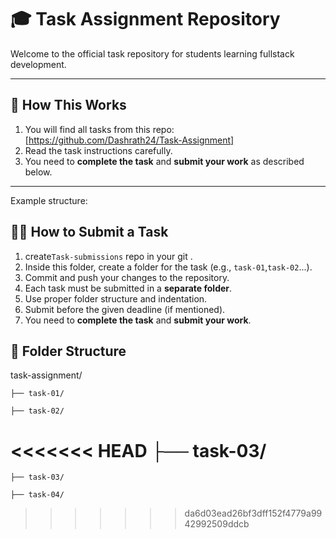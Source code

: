 # 🎓 Task Assignment Repository

Welcome to the official task repository for students learning fullstack development.

---

## 📌 How This Works

1. You will find all tasks from this repo: [https://github.com/Dashrath24/Task-Assignment]
2. Read the task instructions carefully.
3. You need to **complete the task** and **submit your work** as described below.

---
Example structure: 
## 🧑‍🎓 How to Submit a Task 

1. create`Task-submissions` repo in your git .
2. Inside this folder, create a folder for the task (e.g., `task-01`,`task-02`...).
3. Commit and push your changes to the repository.
4. Each task must be submitted in a **separate folder**.
6. Use proper folder  structure and indentation.
7. Submit before the given deadline (if mentioned).
8. You need to **complete the task** and **submit your work**.

## 📂 Folder Structure

task-assignment/

    ├── task-01/
    
    ├── task-02/
<<<<<<< HEAD
    ├── task-03/
=======
    
    ├── task-03/
    
    ├── task-04/
    
>>>>>>> da6d03ead26bf3dff152f4779a9942992509ddcb

